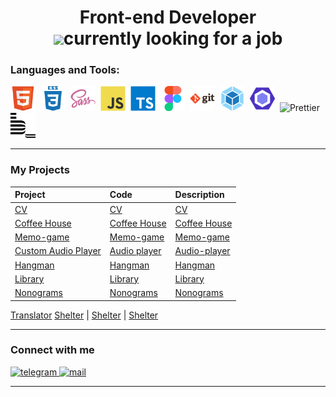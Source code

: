 

<h1 align="center">
Front-end Developer <br> <img src="https://github.com/blackcater/blackcater/raw/main/images/Hi.gif" height="32"/>currently looking for a job </h1>

<!--
**GKonopelko/GKonopelko** is a ✨ _special_ ✨ repository because its `README.md` (this file) appears on your GitHub profile.

Here are some ideas to get you started:

- 🔭 I’m currently working on ...
- 🌱 I’m currently learning ...
- 👯 I’m looking to collaborate on ...
- 🤔 I’m looking for help with ...
- 💬 Ask me about ...
- 📫 How to reach me: ...
- 😄 Pronouns: ...
- ⚡ Fun fact: ...
- 💻 I'm currently looking for a job in web development
- 🌱 I’m result-oriented and opened to new knowledge
- 🎉 I'm learning all the time 
-->
<!-- 
### 🔭 About myself
- 🌱 I’m result-oriented and opened to new knowledge

--- -->
### Languages and Tools:
<p>
<img src="https://github.com/devicons/devicon/blob/master/icons/html5/html5-original.svg" title="HTML5" alt="HTML" width="40" height="40"/>&nbsp;
<img src="https://github.com/devicons/devicon/blob/master/icons/css3/css3-plain-wordmark.svg"  title="CSS3" alt="CSS" width="40" height="40"/>&nbsp;
<img src="https://github.com/devicons/devicon/blob/master/icons/sass/sass-original.svg" title="Sass" alt="SASS " width="40" height="40"/>&nbsp;
<img src="https://github.com/devicons/devicon/blob/master/icons/javascript/javascript-original.svg" title="JavaScript" alt="JavaScript" width="40" height="40"/>&nbsp;
<img src="https://github.com/devicons/devicon/blob/master/icons/typescript/typescript-original.svg" title="TypeScript" alt="TypeScript " width="40" height="40"/>&nbsp;
<img src="https://github.com/devicons/devicon/blob/master/icons/figma/figma-original.svg"  title="Figma" alt="Figma" width="40" height="40"/>&nbsp;
<img src="https://github.com/devicons/devicon/blob/master/icons/git/git-original-wordmark.svg" title="Git" alt="Git" width="40" height="40"/>&nbsp;
<img src="https://github.com/devicons/devicon/blob/master/icons/webpack/webpack-original.svg" title="Webpack" alt="Webpack" width="40" height="40"/>&nbsp;
<!-- <img src="https://github.com/devicons/devicon/blob/master/icons/vitejs/vitejs-original.svg" title="Vite" alt="Vite" width="40" height="40"/>&nbsp; -->
<img src="https://github.com/devicons/devicon/blob/master/icons/eslint/eslint-original.svg"  title="ESLint" alt="ESLint" width="40" height="40"/>&nbsp;
<img src="https://prettier.io/icon.png"  title="Prettier" alt="Prettier" width="40" height="40"/>&nbsp;
<!-- <img src="https://icon-icons.com/icons2/3915/PNG/512/stylelint_logo_icon_249490.png"  title="Stylelint" alt="Stylelint" width="40" height="40"/>&nbsp; -->
<img src="bem.svg" alt="BEM" title="BEM" width="40" height="40">
<!-- <img src="https://github.com/devicons/devicon/blob/master/icons/react/react-original.svg" title="React" alt="React" width="40" height="40"/>&nbsp;
<img src="https://github.com/devicons/devicon/blob/master/icons/reactrouter/reactrouter-original.svg" title="React Router" alt="React Router" width="40" height="40"/>&nbsp;
<img src="https://github.com/devicons/devicon/blob/master/icons/vitest/vitest-original.svg" title="Vitest" alt="Vitest" width="40" height="40"/>&nbsp;
<img src="https://github.com/devicons/devicon/blob/master/icons/postman/postman-original.svg" title="Postman" alt="Postman" width="40" height="40"/>&nbsp;
<img src="https://github.com/devicons/devicon/blob/master/icons/netlify/netlify-original.svg" title="Netlify" alt="Netlify" width="40" height="40"/>&nbsp;
</p> -->

---

### My Projects

 Project | Code | Description
:----|:----|:----
[CV](https://gkonopelko.github.io/rsschool-cv) |[CV](https://github.com/GKonopelko/rsschool-cv/tree/rsschool-cv-html) | [CV](https://github.com/rolling-scopes-school/tasks/blob/master/tasks/cv/cv.md)
[Coffee House](https://gkonopelko.github.io/gkonopelko-JSFE2023Q4/coffee-house/menu.html)              |   [Coffee House](https://github.com/GKonopelko/gkonopelko-JSFE2023Q4/blob/coffee-house-week3/coffee-house/index.html)                     | [Coffee House](https://github.com/rolling-scopes-school/tasks/blob/master/tasks/coffee-house/coffee-house.md)
[Memo-game](https://gkonopelko.github.io/RSSchool2023Q2-Stage0/memo-game/)            |   [Memo-game](https://github.com/GKonopelko/RSSchool2023Q2-Stage0/tree/game/memo-game)                                    | [Memo-game](https://github.com/rolling-scopes-school/tasks/blob/master/tasks/js30%23/js30-9.md)
[Custom Audio Player](https://gkonopelko.github.io/RSSchool2023Q2-Stage0/Audio-player/)     |   [Audio player](https://github.com/GKonopelko/RSSchool2023Q2-Stage0/tree/audio-player)                     | [Audio-player](https://github.com/rolling-scopes-school/tasks/blob/master/tasks/js30%23/js30-2.md)            
[Hangman](https://gkonopelko.github.io/gkonopelko-JSFE2023Q4/hangman/)                   |   [Hangman](https://github.com/GKonopelko/gkonopelko-JSFE2023Q4/tree/hangman)                               | [Hangman](https://github.com/rolling-scopes-school/tasks/tree/master/stage1/tasks/hangman)
[Library](https://gkonopelko.github.io/RSSchool2023Q2-Stage0/library/)|[Library](https://github.com/GKonopelko/RSSchool2023Q2-Stage0/tree/library-part3) |       [Library](https://github.com/rolling-scopes-school/tasks/blob/master/tasks/library/library.md) 
[Nonograms](https://gkonopelko.github.io/gkonopelko-JSFE2023Q4/nonograms/)                 |   [Nonograms](https://github.com/GKonopelko/gkonopelko-JSFE2023Q4/tree/nonograms/nonograms)                           | [Nonograms](https://github.com/rolling-scopes-school/tasks/tree/master/tasks/nonograms)    
[Translator](https://www.konopelko.com/)
[Shelter](https://gkonopelko.github.io/RSSchool2023Q2-Stage0/shelter/pages/main/index.html)                 |   [Shelter](https://github.com/GKonopelko/RSSchool2023Q2-Stage0/tree/shelter-part3)                           | [Shelter](https://github.com/rolling-scopes-school/tasks/blob/master/tasks/shelter/shelter.md)  


---

### Connect with me
<div id="badges">
 <a href="https://t.me/GrigoriKonopelko" target="_blank">
  <img src="https://img.shields.io/badge/Telegram-2CA5E0?style=for-the-badge&logo=telegram&logoColor=white" alt="telegram"/>
 </a>
 <a href="mailto:grigori.konopelko@gmail.com">
  <img src="https://img.shields.io/badge/Gmail-D14836?style=for-the-badge&logo=gmail&logoColor=white" alt="mail"/>
 </a>
 <!--
 <a href="www.linkedin.com/in/yuliya-karuk-1a1a14231/" target="_blank">
  <img src="https://img.shields.io/badge/LinkedIn-4169E1?style=for-the-badge&logo=Codewars&logoColor=white" alt="Codewars"/>
 </a>
 -->
</div>

---

   

